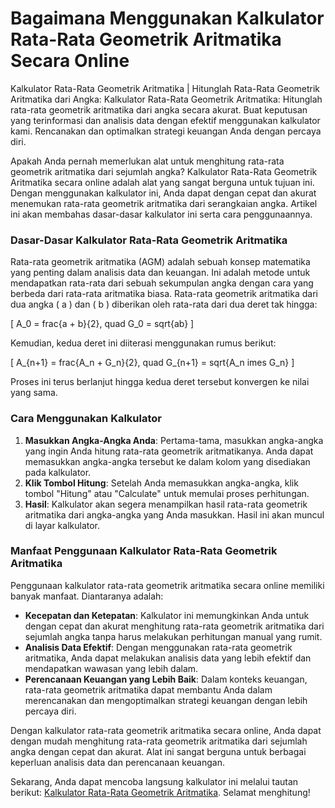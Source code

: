Bagaimana Menggunakan Kalkulator Rata-Rata Geometrik Aritmatika Secara Online
=============================================================================

Kalkulator Rata-Rata Geometrik Aritmatika | Hitunglah Rata-Rata Geometrik Aritmatika dari Angka: Kalkulator Rata-Rata Geometrik Aritmatika: Hitunglah rata-rata geometrik aritmatika dari angka secara akurat. Buat keputusan yang terinformasi dan analisis data dengan efektif menggunakan kalkulator kami. Rencanakan dan optimalkan strategi keuangan Anda dengan percaya diri.

Apakah Anda pernah memerlukan alat untuk menghitung rata-rata geometrik aritmatika dari sejumlah angka? Kalkulator Rata-Rata Geometrik Aritmatika secara online adalah alat yang sangat berguna untuk tujuan ini. Dengan menggunakan kalkulator ini, Anda dapat dengan cepat dan akurat menemukan rata-rata geometrik aritmatika dari serangkaian angka. Artikel ini akan membahas dasar-dasar kalkulator ini serta cara penggunaannya.

### Dasar-Dasar Kalkulator Rata-Rata Geometrik Aritmatika

Rata-rata geometrik aritmatika (AGM) adalah sebuah konsep matematika yang penting dalam analisis data dan keuangan. Ini adalah metode untuk mendapatkan rata-rata dari sebuah sekumpulan angka dengan cara yang berbeda dari rata-rata aritmatika biasa. Rata-rata geometrik aritmatika dari dua angka ( a ) dan ( b ) diberikan oleh rata-rata dari dua deret tak hingga:

\[ A\_0 = frac{a + b}{2}, quad G\_0 = sqrt{ab} \]

Kemudian, kedua deret ini diiterasi menggunakan rumus berikut:

\[ A\_{n+1} = frac{A\_n + G\_n}{2}, quad G\_{n+1} = sqrt{A\_n imes G\_n} \]

Proses ini terus berlanjut hingga kedua deret tersebut konvergen ke nilai yang sama.

### Cara Menggunakan Kalkulator

1. **Masukkan Angka-Angka Anda**: Pertama-tama, masukkan angka-angka yang ingin Anda hitung rata-rata geometrik aritmatikanya. Anda dapat memasukkan angka-angka tersebut ke dalam kolom yang disediakan pada kalkulator.
2. **Klik Tombol Hitung**: Setelah Anda memasukkan angka-angka, klik tombol "Hitung" atau "Calculate" untuk memulai proses perhitungan.
3. **Hasil**: Kalkulator akan segera menampilkan hasil rata-rata geometrik aritmatika dari angka-angka yang Anda masukkan. Hasil ini akan muncul di layar kalkulator.

### Manfaat Penggunaan Kalkulator Rata-Rata Geometrik Aritmatika

Penggunaan kalkulator rata-rata geometrik aritmatika secara online memiliki banyak manfaat. Diantaranya adalah:

- **Kecepatan dan Ketepatan**: Kalkulator ini memungkinkan Anda untuk dengan cepat dan akurat menghitung rata-rata geometrik aritmatika dari sejumlah angka tanpa harus melakukan perhitungan manual yang rumit.
- **Analisis Data Efektif**: Dengan menggunakan rata-rata geometrik aritmatika, Anda dapat melakukan analisis data yang lebih efektif dan mendapatkan wawasan yang lebih dalam.
- **Perencanaan Keuangan yang Lebih Baik**: Dalam konteks keuangan, rata-rata geometrik aritmatika dapat membantu Anda dalam merencanakan dan mengoptimalkan strategi keuangan dengan lebih percaya diri.

Dengan kalkulator rata-rata geometrik aritmatika secara online, Anda dapat dengan mudah menghitung rata-rata geometrik aritmatika dari sejumlah angka dengan cepat dan akurat. Alat ini sangat berguna untuk berbagai keperluan analisis data dan perencanaan keuangan.

Sekarang, Anda dapat mencoba langsung kalkulator ini melalui tautan berikut: [Kalkulator Rata-Rata Geometrik Aritmatika](https://www.onlinecalculatorsfree.com/id/math/arithmetic-geometric-mean-calculator.html). Selamat menghitung!